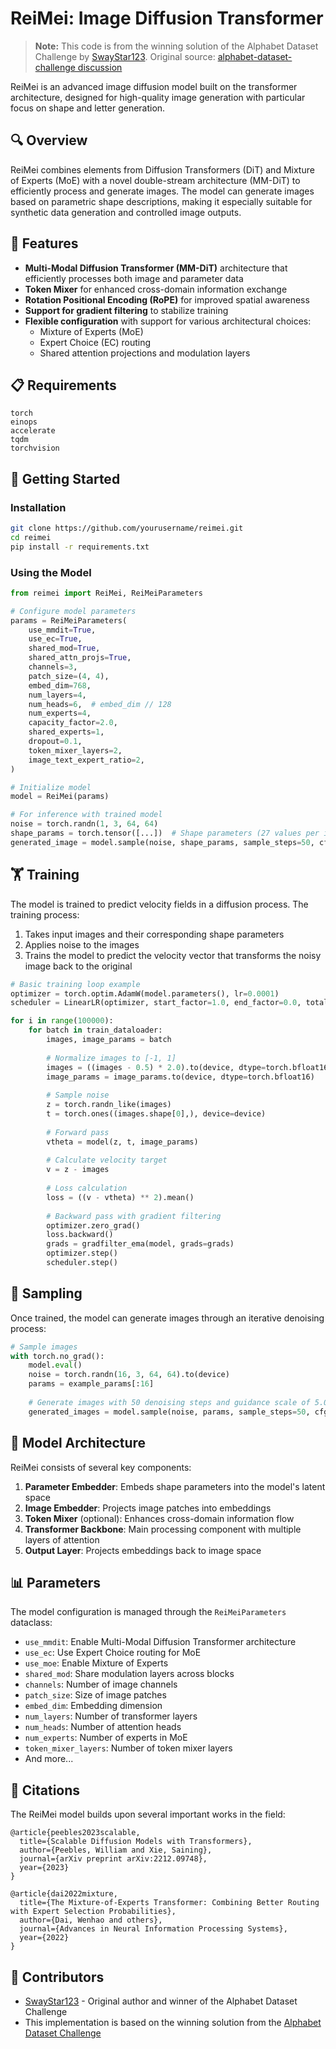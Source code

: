 # ReiMei: Image Diffusion Transformer

> **Note:** This code is from the winning solution of the Alphabet Dataset Challenge by [SwayStar123](https://github.com/SwayStar123). Original source: [alphabet-dataset-challenge discussion](https://github.com/fal-ai-community/alphabet-dataset/discussions/1)

ReiMei is an advanced image diffusion model built on the transformer architecture, designed for high-quality image generation with particular focus on shape and letter generation.

## 🔍 Overview

ReiMei combines elements from Diffusion Transformers (DiT) and Mixture of Experts (MoE) with a novel double-stream architecture (MM-DiT) to efficiently process and generate images. The model can generate images based on parametric shape descriptions, making it especially suitable for synthetic data generation and controlled image outputs.

## 🌟 Features

- **Multi-Modal Diffusion Transformer (MM-DiT)** architecture that efficiently processes both image and parameter data
- **Token Mixer** for enhanced cross-domain information exchange
- **Rotation Positional Encoding (RoPE)** for improved spatial awareness
- **Support for gradient filtering** to stabilize training
- **Flexible configuration** with support for various architectural choices:
  - Mixture of Experts (MoE)
  - Expert Choice (EC) routing
  - Shared attention projections and modulation layers

## 📋 Requirements

```
torch
einops
accelerate
tqdm
torchvision
```

## 🚀 Getting Started

### Installation

```bash
git clone https://github.com/yourusername/reimei.git
cd reimei
pip install -r requirements.txt
```

### Using the Model

```python
from reimei import ReiMei, ReiMeiParameters

# Configure model parameters
params = ReiMeiParameters(
    use_mmdit=True,
    use_ec=True,
    shared_mod=True,
    shared_attn_projs=True,
    channels=3,
    patch_size=(4, 4),
    embed_dim=768,
    num_layers=4,
    num_heads=6,  # embed_dim // 128
    num_experts=4,
    capacity_factor=2.0,
    shared_experts=1,
    dropout=0.1,
    token_mixer_layers=2,
    image_text_expert_ratio=2,
)

# Initialize model
model = ReiMei(params)

# For inference with trained model
noise = torch.randn(1, 3, 64, 64)
shape_params = torch.tensor([...])  # Shape parameters (27 values per image)
generated_image = model.sample(noise, shape_params, sample_steps=50, cfg=3.0)
```

## 🏋️ Training

The model is trained to predict velocity fields in a diffusion process. The training process:

1. Takes input images and their corresponding shape parameters
2. Applies noise to the images
3. Trains the model to predict the velocity vector that transforms the noisy image back to the original

```python
# Basic training loop example
optimizer = torch.optim.AdamW(model.parameters(), lr=0.0001)
scheduler = LinearLR(optimizer, start_factor=1.0, end_factor=0.0, total_iters=100000)

for i in range(100000):
    for batch in train_dataloader:
        images, image_params = batch
        
        # Normalize images to [-1, 1]
        images = ((images - 0.5) * 2.0).to(device, dtype=torch.bfloat16)
        image_params = image_params.to(device, dtype=torch.bfloat16)
        
        # Sample noise
        z = torch.randn_like(images)
        t = torch.ones((images.shape[0],), device=device)
        
        # Forward pass
        vtheta = model(z, t, image_params)
        
        # Calculate velocity target
        v = z - images
        
        # Loss calculation
        loss = ((v - vtheta) ** 2).mean()
        
        # Backward pass with gradient filtering
        optimizer.zero_grad()
        loss.backward()
        grads = gradfilter_ema(model, grads=grads)
        optimizer.step()
        scheduler.step()
```

## 🧪 Sampling

Once trained, the model can generate images through an iterative denoising process:

```python
# Sample images
with torch.no_grad():
    model.eval()
    noise = torch.randn(16, 3, 64, 64).to(device)
    params = example_params[:16]
    
    # Generate images with 50 denoising steps and guidance scale of 5.0
    generated_images = model.sample(noise, params, sample_steps=50, cfg=5.0)
```

## 🧠 Model Architecture

ReiMei consists of several key components:

1. **Parameter Embedder**: Embeds shape parameters into the model's latent space
2. **Image Embedder**: Projects image patches into embeddings
3. **Token Mixer** (optional): Enhances cross-domain information flow
4. **Transformer Backbone**: Main processing component with multiple layers of attention
5. **Output Layer**: Projects embeddings back to image space

## 📊 Parameters

The model configuration is managed through the `ReiMeiParameters` dataclass:

- `use_mmdit`: Enable Multi-Modal Diffusion Transformer architecture
- `use_ec`: Use Expert Choice routing for MoE
- `use_moe`: Enable Mixture of Experts
- `shared_mod`: Share modulation layers across blocks
- `channels`: Number of image channels
- `patch_size`: Size of image patches
- `embed_dim`: Embedding dimension
- `num_layers`: Number of transformer layers
- `num_heads`: Number of attention heads
- `num_experts`: Number of experts in MoE
- `token_mixer_layers`: Number of token mixer layers
- And more...

## 📝 Citations

The ReiMei model builds upon several important works in the field:

```
@article{peebles2023scalable,
  title={Scalable Diffusion Models with Transformers},
  author={Peebles, William and Xie, Saining},
  journal={arXiv preprint arXiv:2212.09748},
  year={2023}
}

@article{dai2022mixture,
  title={The Mixture-of-Experts Transformer: Combining Better Routing with Expert Selection Probabilities},
  author={Dai, Wenhao and others},
  journal={Advances in Neural Information Processing Systems},
  year={2022}
}
```




## 👥 Contributors

- [SwayStar123](https://github.com/SwayStar123) - Original author and winner of the Alphabet Dataset Challenge
- This implementation is based on the winning solution from the [Alphabet Dataset Challenge](https://github.com/fal-ai-community/alphabet-dataset/discussions/1)